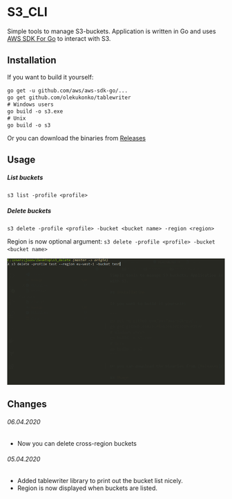 # S3_CLI

Simple tools to manage S3-buckets. Application is written in Go and uses [AWS SDK For Go](https://docs.aws.amazon.com/sdk-for-go/) to interact with S3.

## Installation

If you want to build it yourself:

```
go get -u github.com/aws/aws-sdk-go/...
go get github.com/olekukonko/tablewriter
# Windows users
go build -o s3.exe
# Unix
go build -o s3
```

Or you can download the binaries from [Releases](https://github.com/joonvena/S3_CLI/releases)

## Usage

##### List buckets

`s3 list -profile <profile>`

##### Delete buckets

`s3 delete -profile <profile> -bucket <bucket name> -region <region>`

Region is now optional argument:
`s3 delete -profile <profile> -bucket <bucket name>`

![Image description](delete.gif)

## Changes

###### 06.04.2020

- Now you can delete cross-region buckets

###### 05.04.2020

- Added tablewriter library to print out the bucket list nicely.
- Region is now displayed when buckets are listed.
